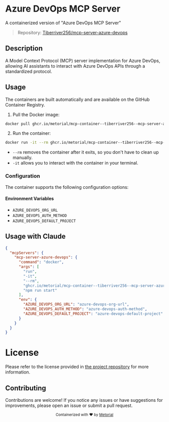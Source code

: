 
# Azure DevOps MCP Server

A containerized version of "Azure DevOps MCP Server"

> Repository: [Tiberriver256/mcp-server-azure-devops](https://github.com/Tiberriver256/mcp-server-azure-devops)

## Description

A Model Context Protocol (MCP) server implementation for Azure DevOps, allowing AI assistants to interact with Azure DevOps APIs through a standardized protocol.


## Usage

The containers are built automatically and are available on the GitHub Container Registry.

1. Pull the Docker image:

```bash
docker pull ghcr.io/metorial/mcp-container--tiberriver256--mcp-server-azure-devops--mcp-server-azure-devops
```

2. Run the container:

```bash
docker run -it --rm ghcr.io/metorial/mcp-container--tiberriver256--mcp-server-azure-devops--mcp-server-azure-devops 
```

- `--rm` removes the container after it exits, so you don't have to clean up manually.
- `-it` allows you to interact with the container in your terminal.


### Configuration

The container supports the following configuration options:




#### Environment Variables

- `AZURE_DEVOPS_ORG_URL`
- `AZURE_DEVOPS_AUTH_METHOD`
- `AZURE_DEVOPS_DEFAULT_PROJECT`




## Usage with Claude

```json
{
  "mcpServers": {
    "mcp-server-azure-devops": {
      "command": "docker",
      "args": [
        "run",
        "-it",
        "--rm",
        "ghcr.io/metorial/mcp-container--tiberriver256--mcp-server-azure-devops--mcp-server-azure-devops",
        "npm run start"
      ],
      "env": {
        "AZURE_DEVOPS_ORG_URL": "azure-devops-org-url",
        "AZURE_DEVOPS_AUTH_METHOD": "azure-devops-auth-method",
        "AZURE_DEVOPS_DEFAULT_PROJECT": "azure-devops-default-project"
      }
    }
  }
}
```

# License

Please refer to the license provided in [the project repository](https://github.com/Tiberriver256/mcp-server-azure-devops) for more information.

## Contributing

Contributions are welcome! If you notice any issues or have suggestions for improvements, please open an issue or submit a pull request.

<div align="center">
  <sub>Containerized with ❤️ by <a href="https://metorial.com">Metorial</a></sub>
</div>
  